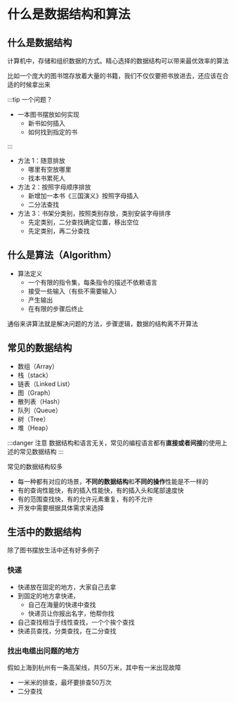 # 什么是数据结构和算法

## 什么是数据结构

计算机中，存储和组织数据的方式。精心选择的数据结构可以带来最优效率的算法

比如一个庞大的图书馆存放着大量的书籍，我们不仅仅要把书放进去，还应该在合适的时候拿出来

:::tip 一个问题？

- 一本图书摆放如何实现
  - 新书如何插入
  - 如何找到指定的书

:::

- 方法 1：随意排放
  - 哪里有空放哪里
  - 找本书累死人
- 方法 2：按照字母顺序排放
  - 新增加一本书《三国演义》按照字母插入
  - 二分法查找
- 方法 3：书架分类别，按照类别存放，类别安装字母排序
  - 先定类别，二分查找确定位置，移出空位
  - 先定类别，再二分查找

## 什么是算法（Algorithm）

- 算法定义
  - 一个有限的指令集，每条指令的描述不依赖语言
  - 接受一些输入（有些不需要输入）
  - 产生输出
  - 在有限的步骤后终止

通俗来讲算法就是解决问题的方法，步骤逻辑，数据的结构离不开算法

## 常见的数据结构

- 数组（Array）
- 栈（stack）
- 链表（Linked List）
- 图（Graph）
- 散列表（Hash）
- 队列（Queue）
- 树（Tree）
- 堆（Heap）

:::danger 注意
数据结构和语言无关，常见的编程语言都有**直接或者间接**的使用上述的常见数据结构
:::

常见的数据结构较多

- 每一种都有对应的场景，**不同的数据结构**和**不同的操作**性能是不一样的
- 有的查询性能快，有的插入性能快，有的插入头和尾部速度快
- 有的范围查找快，有的允许元素重复，有的不允许
- 开发中需要根据具体需求来选择

## 生活中的数据结构

除了图书摆放生活中还有好多例子

### 快递

- 快递放在固定的地方，大家自己去拿
- 到固定的地方拿快递，
  - 自己在海量的快递中查找
  * 快递员让你报出名字，他帮你找
- 自己查找相当于线性查找，一个个挨个查找
- 快递员查找，分类查找，在二分查找

### 找出电缆出问题的地方
假如上海到杭州有一条高架线，共50万米，其中有一米出现故障
- 一米米的排查，最坏要排查50万次
- 二分查找